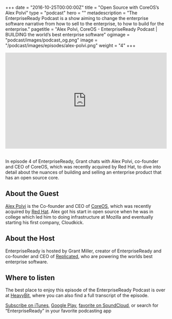 +++
date = "2016-10-25T00:00:00Z"
title = "Open Source with CoreOS’s Alex Polvi"
type = "podcast"
hero = ""
metadescription = "The EnterpriseReady Podcast is a show aiming to change the enterprise software narrative from how to sell to the enterprise, to how to build for the enterprise."
pagetitle = "Alex Polvi, CoreOS - EnterpriseReady Podcast | BUILDING the world’s best enterprise software"
ogimage = "podcast/images/podcast_og.png"
image = "/podcast/images/episodes/alex-polvi.png"
weight = "4"
+++

<iframe width="100%" height="300" scrolling="no" frameborder="no" allow="autoplay" src="https://w.soundcloud.com/player/?url=https%3A//api.soundcloud.com/tracks/536983398&color=%23ee5042&auto_play=false&hide_related=false&show_comments=true&show_user=true&show_reposts=false&show_teaser=true&visual=true"></iframe>

\
In episode 4 of EnterpriseReady, Grant chats with Alex Polvi, co-founder and CEO of CoreOS, which was recently acquired by Red Hat, to dive into detail about the nuances of building and selling an enterprise product that has an open source core.

## About the Guest 

[Alex Polvi](https://twitter.com/polvi?lang=en) is the Co-founder and CEO of [CoreOS](https://coreos.com/), which was recently acquired by [Red Hat](https://www.redhat.com/en). Alex got his start in open source when he was in college which led him to doing infrastructure at Mozilla and eventually starting his first company, Cloudkick.

## About the Host

EnterpriseReady is hosted by Grant Miller, creator of EnterpriseReady and co-founder and CEO of [Replicated](https://www.replicated.com), who are powering the worlds best enterprise software.

## Where to listen

The best place to enjoy this episode of the EnterpriseReady Podcast is over at [HeavyBit](https://www.heavybit.com/library/podcasts/enterpriseready/ep-4-open-source-with-coreoss-alex-polvi/), where you can also find a full transcript of the episode.

[Subscribe on iTunes](https://podcasts.apple.com/us/podcast/enterpriseready/id1437951282), [Google Play](https://play.google.com/music/listen?u=0#/ps/Iq3uifjva44tdvm2orhu4apvjtu), [favorite on SoundCloud](https://soundcloud.com/heavybit/sets/enterpriseready), or search for “EnterpriseReady” in your favorite podcasting app
